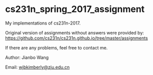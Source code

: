 # cs231n_spring_2017_assignment
My implementations of cs231n-2017.

Original version of assignments without answers were provided by: https://github.com/cs231n/cs231n.github.io/tree/master/assignments

If there are any problems, feel free to contact me.

Author: Jianbo Wang

Email: wjbkimberly@zju.edu.cn
